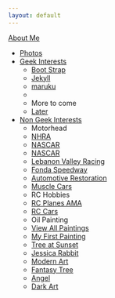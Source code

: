```yaml
---
layout: default
---
```

<div class="navbar navbar-form">
      <div class="navbar-inner">
            <div class="container">
                <a class="btn btn-navbar" data-toggle="collapse" data-target=".nav-collapse">
                    <span class="icon-bar"></span>
                    <span class="icon-bar"></span>
                    <span class="icon-bar"></span>
                </a>
                <a class="brand" href="http://rogeruvyn.github.com/personal/interests.html">About Me</a>
                  <div class="nav-collapse collapse">
                      <ul class="nav">
                          <li><a href="http://rogeruvyn.github.com/personal/photos.html">Photos</a></li>
                          <li class="dropdown">
                            <a href="#" class="dropdown-toggle" data-toggle="dropdown">Geek Interests</a>
                            <ul class="dropdown-menu">
                              <li><a href="http://twitter.github.com/bootstrap/">Boot Strap</a></li>
                              <li><a href="http://jekyllrb.com/">Jekyll</a></li>
                              <li><a href="http://maruku.rubyforge.org/index.html">maruku</a></li>
                              <li class="divider"></li>
                              <li class="nav-header">More to come</li>
                              <li><a href="#">Later</a></li>
                            </ul>
                          </li>
                          <li class="dropdown">
                          <a href="#" class="dropdown-toggle" data-toggle="dropdown">Non Geek Interests</a>
                              <ul class="dropdown-menu">
                                  <li class="nav-header">Motorhead</li>
                                  <li><a href="http://www.nhra.com/">NHRA</a></li>
                                  <li><a href="http://www.nascar.com/">NASCAR</a></li>
                                  <li><a href="http://www.nascar.com/">NASCAR</a></li>
                                  <li><a href="http://www.lebanonvalley.com/">Lebanon Valley Racing</a></li>
                                  <li><a href="http://fondaspeedway.net/">Fonda Speedway</a></li>
                                  <li><a href="http://en.wikipedia.org/wiki/Automotive_restoration">Automotive Restoration</a></li>
                                  <li><a href="http://en.wikipedia.org/wiki/Muscle_car">Muscle Cars</a></li>
                                  <li class="nav-header">RC Hobbies</li>
                                  <li><a href="http://www.modelaircraft.org/">RC Planes AMA</a></li>
                                  <li><a href="http://www.rccaraction.com/">RC Cars</a></li>
                                  <li class="nav-header">Oil Painting</li>
                                  <li><a href="paintings.html">View All Paintings</a></li>
                                  <li><a href="../assets/mypics/fruitbasket.jpg">My First Painting</a></li>
                                  <li><a href="../assets/mypics/treesunset.jpg">Tree at Sunset</a></li>
                                  <li><a href="../assets/mypics/jesrabbit.jpg">Jessica Rabbit</a></li>
                                  <li><a href="../assets/mypics/swirl.jpg">Modern Art</a></li>
                                  <li><a href="../assets/mypics/treeweep.jpg">Fantasy Tree</a></li>
                                  <li><a href="../assets/mypics/angel.jpg">Angel</a></li>
                                  <li><a href="../assets/mypics/fright.jpg">Dark Art</a></li>
                              </ul>
                          </li>
                      </ul>
                  </div>
            </div>
      </div>
</div>

